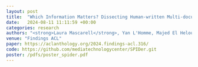 ```yaml
---
layout: post
title:  "Which Information Matters? Dissecting Human-written Multi-document Summaries with Partial Information Decomposition"
date:   2024-08-11 11:11:59 +00:00
categories: research
authors: "<strong>Laura Mascarell</strong>, Yan L'Homme, Majed El Helou"
venue: "Findings ACL"
paper: https://aclanthology.org/2024.findings-acl.316/
code: https://github.com/mediatechnologycenter/SPIDer.git
poster: /pdfs/poster_spider.pdf
---
```

